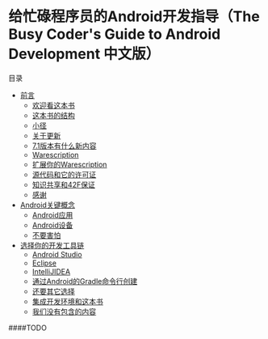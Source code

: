 # 给忙碌程序员的Android开发指导（The Busy Coder's Guide to Android Development 中文版）

目录

  * [前言](https://github.com/jinyulei0710/The-Busy-Coder-s-Guide-to-Android-Development/tree/master/Preface)
    * [欢迎看这本书](https://github.com/jinyulei0710/The-Busy-Coder-s-Guide-to-Android-Development/blob/master/Preface/WelcometotheBook.md)
    * [这本书的结构](https://github.com/jinyulei0710/The-Busy-Coder-s-Guide-to-Android-Development/blob/master/Preface/TheBook'sStructure.md)
    * [小径](https://github.com/jinyulei0710/The-Busy-Coder-s-Guide-to-Android-Development/blob/master/Preface/TheTrails.md)
    * [关于更新]()
    * [7.1版本有什么新内容]()
    * [Warescription]()
    * [扩展你的Warescription]()
    * [源代码和它的许可证]()
    * [知识共享和42F保证]()
    * [感谢]()
  * [Android关键概念]()
    * [Android应用]()
    * [Android设备]()
    * [不要害怕]()
  * [选择你的开发工具链]()
    * [Android Studio]()
    * [Eclipse]()
    * [IntelliJIDEA]()
    * [通过Android的Gradle命令行创建]()
    * [还要其它选择]()
    * [集成开发环境和这本书]()
    * [我们没有包含的内容]()
    
####TODO   

